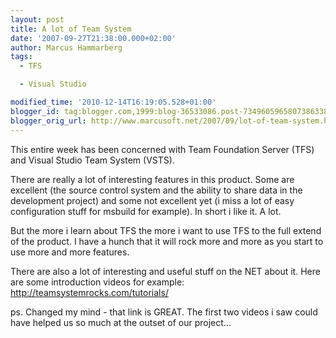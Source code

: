 ```yaml
---
layout: post
title: A lot of Team System
date: '2007-09-27T21:38:00.000+02:00'
author: Marcus Hammarberg
tags:
  - TFS

  - Visual Studio

modified_time: '2010-12-14T16:19:05.528+01:00'
blogger_id: tag:blogger.com,1999:blog-36533086.post-7349605965807386338
blogger_orig_url: http://www.marcusoft.net/2007/09/lot-of-team-system.html
---
```


This entire week
has been concerned with Team Foundation Server (<span
id="SPELLING_ERROR_0" class="blsp-spelling-error">TFS) and
Visual Studio Team System (VSTS).

There are really a lot of interesting features in this product. Some are
excellent (the source control system and the ability to share data in
the development project) and some not excellent yet (i miss a lot of
easy configuration stuff for msbuild for example). In short
i like it. A lot.

But the more i learn about TFS the more i want to use
TFS to
the full extend of the product. I have a hunch that it will rock more
and more as you start to use more and more features.

There are also a lot of interesting and useful stuff on
the NET about it. Here are some introduction videos for example:
<http://teamsystemrocks.com/tutorials/>

ps.
Changed my mind - that link is GREAT. The first two videos i saw could
have helped us so much at the outset of our project...
